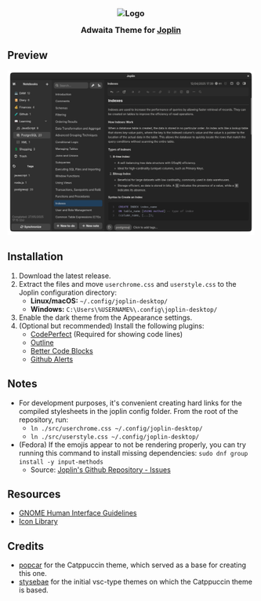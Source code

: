 <h3 align="center">
	<img src="https://upload.wikimedia.org/wikipedia/commons/thumb/f/f1/Adwaita_logo.svg/2048px-Adwaita_logo.svg.png" width="100" alt="Logo"/><br/>
	<img src="https://raw.githubusercontent.com/catppuccin/catppuccin/main/assets/misc/transparent.png" height="30" width="0px"/>
	Adwaita Theme for <a href="https://joplinapp.org/">Joplin</a>
	<img src="https://raw.githubusercontent.com/catppuccin/catppuccin/main/assets/misc/transparent.png" height="30" width="0px"/>
</h3>

## Preview
<p align="center">
  <img src="https://raw.githubusercontent.com/ivfrost/joplin-adwaita-theme/refs/heads/main/img/preview.png" alt="Preview Image"/>
</p>

## Installation
1. Download the latest release.
2. Extract the files and move `userchrome.css` and `userstyle.css` to the Joplin configuration directory:
   - **Linux/macOS:** `~/.config/joplin-desktop/`
   - **Windows:** `C:\Users\%USERNAME%\.config\joplin-desktop/`
3. Enable the dark theme from the Appearance settings.
4. (Optional but recommended) Install the following plugins:
   - [CodePerfect](https://joplinapp.org/plugins/plugin/jl15988.JoplinCodePerfectPlugin/) (Required for showing code lines)
   - [Outline](https://joplinapp.org/plugins/plugin/outline/)
   - [Better Code Blocks](https://joplinapp.org/plugins/plugin/com.ckant.joplin-plugin-better-code-blocks/)
   - [Github Alerts](https://joplinapp.org/plugins/plugin/com.github.alan-null.joplin-plugin-github-alerts/) 

## Notes
- For development purposes, it's convenient creating hard links for the compiled stylesheets in the joplin config folder. From the root of the repository, run:
	- `ln ./src/userchrome.css ~/.config/joplin-desktop/`
	- `ln ./src/userstyle.css ~/.config/joplin-desktop/`
- (Fedora) If the emojis appear to not be rendering properly, you can try running this command  to install missing dependencies: `sudo dnf group install -y input-methods`
	-  Source: [Joplin's Github Repository - Issues](https://github.com/laurent22/joplin/issues/10683)

## Resources
- [GNOME Human Interface Guidelines](https://developer.gnome.org/hig/index.html)
- [Icon Library](https://flathub.org/apps/org.gnome.design.IconLibrary)

## Credits
- [popcar](https://github.com/catppuccin/joplin) for the Catppuccin theme, which served as a base for creating this one.
- [stysebae](https://github.com/stysebae/joplin-vsc-material-theme) for the initial vsc-type themes on which the Catppuccin theme is based.
